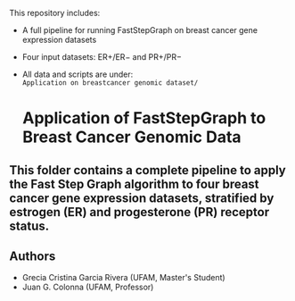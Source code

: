 This repository includes:

- A full pipeline for running FastStepGraph on breast cancer gene expression datasets
- Four input datasets: ER+/ER− and PR+/PR−
- All data and scripts are under:  
  `Application on breastcancer genomic dataset/`


  # Application of FastStepGraph to Breast Cancer Genomic Data

This folder contains a complete pipeline to apply the **Fast Step Graph** algorithm to four breast cancer gene expression datasets, stratified by estrogen (ER) and progesterone (PR) receptor status.
---

## Authors

- Grecia Cristina Garcia Rivera (UFAM, Master's Student)
- Juan G. Colonna (UFAM, Professor)
